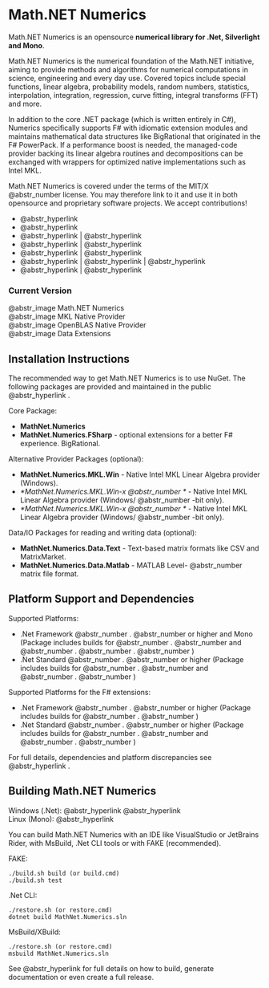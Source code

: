 # Math.NET Numerics

Math.NET Numerics is an opensource **numerical library for .Net, Silverlight and Mono**.

Math.NET Numerics is the numerical foundation of the Math.NET initiative, aiming to provide methods and algorithms for numerical computations in science, engineering and every day use. Covered topics include special functions, linear algebra, probability models, random numbers, statistics, interpolation, integration, regression, curve fitting, integral transforms (FFT) and more.

In addition to the core .NET package (which is written entirely in C#), Numerics specifically supports F# with idiomatic extension modules and maintains mathematical data structures like BigRational that originated in the F# PowerPack. If a performance boost is needed, the managed-code provider backing its linear algebra routines and decompositions can be exchanged with wrappers for optimized native implementations such as Intel MKL.

Math.NET Numerics is covered under the terms of the MIT/X @abstr_number license. You may therefore link to it and use it in both opensource and proprietary software projects. We accept contributions!

  * @abstr_hyperlink 
  * @abstr_hyperlink 
  * @abstr_hyperlink | @abstr_hyperlink 
  * @abstr_hyperlink | @abstr_hyperlink 
  * @abstr_hyperlink | @abstr_hyperlink 
  * @abstr_hyperlink | @abstr_hyperlink | @abstr_hyperlink 
  * @abstr_hyperlink | @abstr_hyperlink 



### Current Version

@abstr_image Math.NET Numerics   
@abstr_image MKL Native Provider   
@abstr_image OpenBLAS Native Provider   
@abstr_image Data Extensions

## Installation Instructions

The recommended way to get Math.NET Numerics is to use NuGet. The following packages are provided and maintained in the public @abstr_hyperlink .

Core Package:

  * **MathNet.Numerics**
  * **MathNet.Numerics.FSharp** \- optional extensions for a better F# experience. BigRational.



Alternative Provider Packages (optional):

  * **MathNet.Numerics.MKL.Win** \- Native Intel MKL Linear Algebra provider (Windows).
  * _*MathNet.Numerics.MKL.Win-x @abstr_number *_ \- Native Intel MKL Linear Algebra provider (Windows/ @abstr_number -bit only).
  * _*MathNet.Numerics.MKL.Win-x @abstr_number *_ \- Native Intel MKL Linear Algebra provider (Windows/ @abstr_number -bit only).



Data/IO Packages for reading and writing data (optional):

  * **MathNet.Numerics.Data.Text** \- Text-based matrix formats like CSV and MatrixMarket.
  * **MathNet.Numerics.Data.Matlab** \- MATLAB Level- @abstr_number matrix file format.



## Platform Support and Dependencies

Supported Platforms:

  * .Net Framework @abstr_number . @abstr_number or higher and Mono (Package includes builds for @abstr_number . @abstr_number and @abstr_number . @abstr_number . @abstr_number )
  * .Net Standard @abstr_number . @abstr_number or higher (Package includes builds for @abstr_number . @abstr_number and @abstr_number . @abstr_number )



Supported Platforms for the F# extensions:

  * .Net Framework @abstr_number . @abstr_number or higher (Package includes builds for @abstr_number . @abstr_number )
  * .Net Standard @abstr_number . @abstr_number or higher (Package includes builds for @abstr_number . @abstr_number and @abstr_number . @abstr_number )



For full details, dependencies and platform discrepancies see @abstr_hyperlink .

## Building Math.NET Numerics

Windows (.Net): @abstr_hyperlink @abstr_hyperlink   
Linux (Mono): @abstr_hyperlink 

You can build Math.NET Numerics with an IDE like VisualStudio or JetBrains Rider, with MsBuild, .Net CLI tools or with FAKE (recommended).

FAKE:
    
    
    ./build.sh build (or build.cmd)
    ./build.sh test
    

.Net CLI:
    
    
    ./restore.sh (or restore.cmd)
    dotnet build MathNet.Numerics.sln
    

MsBuild/XBuild:
    
    
    ./restore.sh (or restore.cmd)
    msbuild MathNet.Numerics.sln
    

See @abstr_hyperlink for full details on how to build, generate documentation or even create a full release.
